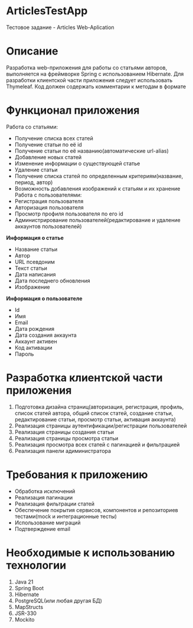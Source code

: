 # ArticlesTestApp

Тестовое задание - Articles Web-Aplication

# Описание
Разработка web-приложения для работы со статьями авторов, выполняется на фреймворке Spring с использованием Hibernate. Для разработки клиентской части приложения следует использовать Thymeleaf.
Код должен содержать комментарии к методам в формате


# Функционал приложения
Работа со статьями:
- Получение списка всех статей
- Получение статьи по её id
- Получение статьи по её названию(автоматические url-alias)
- Добавление новых статей
- Изменение информации о существующей статье
- Удаление статьи
- Получение списка статей по определенным критериям(название, период, автор)
- Возможность добавления изображений к статьям и их хранение
Работа с пользователями:
- Регистрация пользователя
- Авторизация пользователя
- Просмотр профиля пользователя по его id
- Администрирование пользователей(редактирование и удаление аккаунтов пользователей)

**Информация о статье**
- Название статьи
- Автор
- URL псевдоним
- Текст статьи
- Дата написания
- Дата последнего обновления
- Изображение

**Информация о пользователе**
- Id
- Имя
- Email
- Дата рождения
- Дата создания аккаунта
- Аккаунт активен
- Код активации
- Пароль

# Разработка клиентской части приложения
1. Подготовка дизайна страниц(авторизация, регистрация, профиль, список статей автора, общий список статей, создание статьи, редактирование статьи, просмотр статьи, активация аккаунта)
2. Реализация страницы аутентификации/регистрации пользователей
3. Реализация страницы создания статьи
4. Реализация страницы просмотра статьи
5. Реализация просмотра всех статей с пагинацией и фильтрацией
6. Реализация панели адиминистратора

# Требования к приложению
- Обработка исключений
- Реализация пагинации
- Реализация фильтрации статей
- Обеспечение покрытия сервисов, компонентов и репозиториев тестами(mock и интеграционные тесты)
- Использование миграций
- Подтверждение email

# Необходимые к использованию технологии
1. Java 21
2. Spring Boot
3. Hibernate
4. PostgreSQL(или любая другая БД)
5. MapStructs
6. JSR-330
7. Mockito